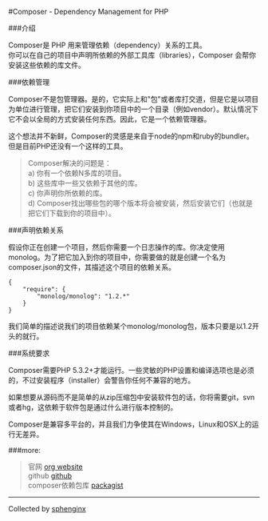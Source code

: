 #Composer - Dependency Management for PHP

###介绍

Composer是 PHP 用来管理依赖（dependency）关系的工具。  
你可以在自己的项目中声明所依赖的外部工具库（libraries），Composer 会帮你安装这些依赖的库文件。

###依赖管理

Composer不是包管理器。是的，它实际上和"包"或者库打交道，但是它是以项目为单位进行管理，把它们安装到你项目中的一个目录（例如vendor）。默认情况下它不会以全局的方式安装任何东西。因此，它是一个依赖管理器。

这个想法并不新鲜，Composer的灵感是来自于node的npm和ruby的bundler。但是目前PHP还没有一个这样的工具。

>	Composer解决的问题是：  
	a)   你有一个依赖N多库的项目。  
	b)   这些库中一些又依赖于其他的库。  
	c)   你声明你所依赖的库。  
	d)   Composer找出哪些包的哪个版本将会被安装，然后安装它们（也就是把它们下载到你的项目中）。  

###声明依赖关系

假设你正在创建一个项目，然后你需要一个日志操作的库。你决定使用monolog。为了把它加入到你的项目中，你需要做的就是创建一个名为composer.json的文件，其描述这个项目的依赖关系。

	{
	    "require": {
	        "monolog/monolog": "1.2.*"
	    }
	}

我们简单的描述说我们的项目依赖某个monolog/monolog包，版本只要是以1.2开头的就行。

###系统要求

Composer需要PHP 5.3.2+才能运行。一些灵敏的PHP设置和编译选项也是必须的，不过安装程序（installer）会警告你任何不兼容的地方。

如果想要从源码而不是简单的从zip压缩包中安装软件包的话，你将需要git，svn或者hg，这依赖于软件包是通过什么进行版本控制的。

Composer是兼容多平台的，并且我们力争使其在Windows，Linux和OSX上的运行无差异。

###more:

>	官网              [org website](http://www.phpcomposer.com/)  
	github            [github](https://github.com/composer/composer)  
	composer依赖包库  [packagist](https://packagist.org/)  

***
Collected by [sphenginx](http://sphenginx.sinaapp.com)